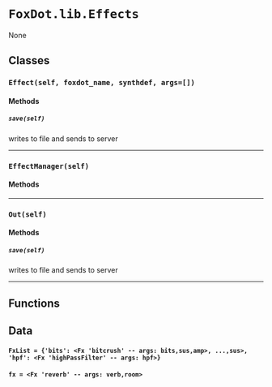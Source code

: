 # `FoxDot.lib.Effects`

None

## Classes

### `Effect(self, foxdot_name, synthdef, args=[])`



#### Methods

##### `save(self)`

writes to file and sends to server 

---

### `EffectManager(self)`



#### Methods

---

### `Out(self)`



#### Methods

##### `save(self)`

writes to file and sends to server 

---

## Functions

## Data

#### `FxList = {'bits': <Fx 'bitcrush' -- args: bits,sus,amp>, ...,sus>, 'hpf': <Fx 'highPassFilter' -- args: hpf>}`

#### `fx = <Fx 'reverb' -- args: verb,room>`

